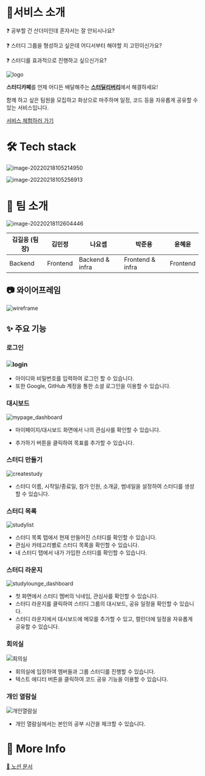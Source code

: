 # 📙서비스 소개

❓ 공부할 건 산더미인데 혼자서는 잘 안되시나요?

❓ 스터디 그룹을 형성하고 싶은데 어디서부터 해야할 지 고민이신가요?

❓ 스터디를 효과적으로 진행하고 싶으신가요?

![logo](README.assets/logo.png)

**스터디카페**를 언제 어디든 배달해주는 [**스터딜리버리**](https://i6d201.p.ssafy.io/)에서 해결하세요!

함께 하고 싶은 팀원을 모집하고 화상으로 마주하며 일정, 코드 등을 자유롭게 공유할 수 있는 서비스입니다.

[서비스 체험하러 가기](https://i6d201.p.ssafy.io/)

# 🛠 Tech stack

![image-20220218105214950](README.assets/image-20220218105214950.png)

![image-20220218105256913](README.assets/image-20220218105256913.png)

# 🌟 팀 소개

![image-20220218112604446](README.assets/image-20220218112604446.png)

| 김길웅 (팀장) | 김민정   | 나요셉          | 박준용           | 윤혜윤   |
| ------------- | -------- | --------------- | ---------------- | -------- |
| Backend       | Frontend | Backend & infra | Frontend & infra | Frontend |

## 📷 와이어프레임

![wireframe](README.assets/wireframe.png)

## ✨ 주요 기능

### 로그인

### ![login](README.assets/login-16451547899171.png)

- 아이디와 비밀번호를 입력하여 로그인 할 수 있습니다.
- 또한 Google, GitHub 계정을 통한 소셜 로그인을 이용할 수 있습니다.

### 대시보드

![mypage_dashboard](README.assets/mypage_dashboard.png)

- 마이페이지/대시보드 화면에서 나의 관심사를 확인할 수 있습니다.

* 추가하기 버튼을 클릭하여 목표를 추가할 수 있습니다.

### 스터디 만들기

![createstudy](README.assets/createstudy.png)

- 스터디 이름, 시작일/종료일, 참가 인원, 소개글, 썸네일을 설정하여 스터디를 생성할 수 있습니다.

### 스터디 목록

![studylist](README.assets/studylist.png)

- 스터디 목록 탭에서 현재 만들어진 스터디를 확인할 수 있습니다.
- 관심사 카테고리별로 스터디 목록을 확인할 수 있습니다.
- 내 스터디 탭에서 내가 가입한 스터디를 확인할 수 있습니다.

### 스터디 라운지

![studylounge_dashboard](README.assets/studylounge_dashboard.png)

- 첫 화면에서 스터디 멤버의 닉네임, 관심사를 확인할 수 있습니다.
- 스터디 라운지를 클릭하여 스터디 그룹의 대시보드, 공유 일정을 확인할 수 있습니다.
- 스터디 라운지에서 대시보드에 메모를 추가할 수 있고, 캘린더에 일정을 자유롭게 공유할 수 있습니다.

### 회의실

![회의실](README.assets/회의실.gif)

- 회의실에 입장하여 멤버들과 그룹 스터디를 진행할 수 있습니다.
- 텍스트 에디터 버튼을 클릭하여 코드 공유 기능을 이용할 수 있습니다.

### 개인 열람실

![개인열람실](README.assets/개인열람실.gif)

- 개인 열람실에서는 본인의 공부 시간을 체크할 수 있습니다.



# 🌸 More Info

[:notebook: 노션 문서](https://www.notion.so/dev-junyong/Stu-Delivery-60d474a778374b48a3aba5a99737cff0) 
